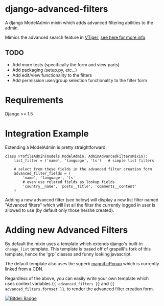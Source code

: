 django-advanced-filters
=======================

A django ModelAdmin mixin which adds advanced filtering abilities to the admin.

Mimics the advanced search feature in [VTiger](https://www.vtiger.com/),
[see here for more info](https://wiki.vtiger.com/index.php/Create_Custom_Filters)


TODO
----

* Add more tests (specifically the form and view parts)
* Add packaging (setup.py, etc...)
* Add edit/view functionality to the filters
* Add permission user/group selection functionality to the filter form


Requirements
============
Django >= 1.5


Integration Example
===================

Extending a ModelAdmin is pretty straightforward:

    class ProfileAdmin(models.ModelAdmin, AdminAdvancedFiltersMixin):
        list_filter = ('name', 'language', 'ts')   # simple list filters

        # select from these fields in the advanced filter creation form
        advanced_filter_fields = (
            'name', 'language', 'ts'
            # even use related fields as lookup fields
            'country__name', 'posts__title', 'comments__content'
        )

Adding a new advanced filter (see below) will display a new list filter
named "Advanced filters" which will list all the filter the currently
logged in user is allowed to use (by default only those he/she created).


Adding new Advanced Filters
===========================

By default the mixin uses a template which extends django's built-in
`change_list` template. This template is based off of grapelli's
fork of this template, hence the 'grp' classes and funny looking javascript.

The default template also uses the superb [magnificPopup](dimsemenov/Magnific-Popup)
which is currently linked from a CDN.

Regardless of the above, you can easily write your own template which uses
context variables `{{ advanced_filters }}` and
`{{ advanced_filters.formset }}`, to render the advanced filter creation form.


[![Bitdeli Badge](https://d2weczhvl823v0.cloudfront.net/modlinltd/django-advanced-filters/trend.png)](https://bitdeli.com/free "Bitdeli Badge")

